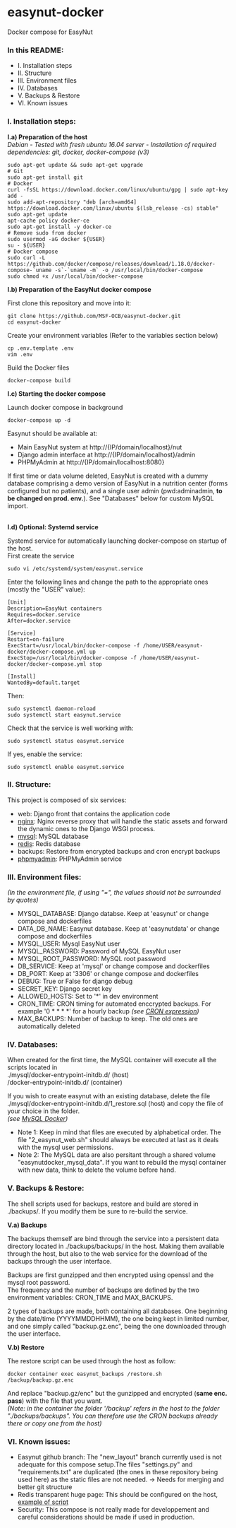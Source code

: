 # easynut-docker
Docker compose for EasyNut

<h3>In this README:</h3>
<ul>
<li>I. Installation steps</li>
<li>II. Structure</li>
<li>III. Environment files</li>
<li>IV. Databases</li>
<li>V. Backups & Restore</li>
<li>VI. Known issues</li>
</ul>

<h3>I. Installation steps:</h3>

<b>I.a) Preparation of the host</b>
<br/><i>Debian - Tested with fresh ubuntu 16.04 server - Installation of required dependencies: git, docker, docker-compose (v3)</i>
```
sudo apt-get update && sudo apt-get upgrade
# Git
sudo apt-get install git
# Docker
curl -fsSL https://download.docker.com/linux/ubuntu/gpg | sudo apt-key add -
sudo add-apt-repository "deb [arch=amd64] https://download.docker.com/linux/ubuntu $(lsb_release -cs) stable"
sudo apt-get update
apt-cache policy docker-ce
sudo apt-get install -y docker-ce
# Remove sudo from docker
sudo usermod -aG docker ${USER}
su - ${USER}
# Docker compose
sudo curl -L https://github.com/docker/compose/releases/download/1.18.0/docker-compose-`uname -s`-`uname -m` -o /usr/local/bin/docker-compose
sudo chmod +x /usr/local/bin/docker-compose
```

<b>I.b) Preparation of the EasyNut docker compose</b>

First clone this repository and move into it:
```
git clone https://github.com/MSF-OCB/easynut-docker.git
cd easynut-docker
```

Create your environment variables (Refer to the variables section below)
```
cp .env.template .env
vim .env
```

Build the Docker files
```
docker-compose build
```

<b>I.c) Starting the docker compose</b>

Launch docker compose in background
```
docker-compose up -d
```

Easynut should be available at: 
<ul>
<li>Main EasyNut system at http://{IP/domain/localhost}/nut</li>
<li>Django admin interface at http://{IP/domain/localhost}/admin</li>
<li>PHPMyAdmin at http://{IP/domain/localhost:8080}</li>
</ul>
If first time or data volume deleted, EasyNut is created with a dummy database comprising a demo version of EasyNut in a nutrition center (forms configured but no patients), and a single user admin (pwd:adminadmin, <b>to be changed on prod. env.</b>). See "Databases" below for custom MySQL import.

<br/><b>I.d) Optional: Systemd service</b>

Systemd service for automatically launching docker-compose on startup of the host.
<br/> First create the service
```
sudo vi /etc/systemd/system/easynut.service
```
Enter the following lines and change the path to the appropriate ones (mostly the "USER" value):
```
[Unit]
Description=EasyNut containers
Requires=docker.service
After=docker.service

[Service]
Restart=on-failure
ExecStart=/usr/local/bin/docker-compose -f /home/USER/easynut-docker/docker-compose.yml up
ExecStop=/usr/local/bin/docker-compose -f /home/USER/easynut-docker/docker-compose.yml stop

[Install]
WantedBy=default.target
```
Then:
```
sudo systemctl daemon-reload
sudo systemctl start easynut.service 
```
Check that the service is well working with:
```
sudo systemctl status easynut.service
```
If yes, enable the service:
```
sudo systemctl enable easynut.service
```

<h3>II. Structure:</h3>

This project is composed of six services:
<ul>
<li>web: Django front that contains the application code</li>
<li><a href="https://hub.docker.com/r/tutum/nginx/">nginx</a>: Nginx reverse proxy that will handle the static assets and forward the dynamic ones to the Django WSGI process.</li>
<li><a href="https://hub.docker.com/r/_/mysql/">mysql</a>: MySQL database</li>
<li><a href="https://hub.docker.com/_/redis/">redis</a>: Redis database</li>
<li>backups: Restore from encrypted backups and cron encrypt backups</li>
<li><a href="https://hub.docker.com/r/phpmyadmin/phpmyadmin/">phpmyadmin</a>: PHPMyAdmin service</li>
</ul>

<h3>III. Environment files:</h3>

<i>(In the environment file, if using "=", the values should not be surrounded by quotes)</i>
<ul>
<li>MYSQL_DATABASE: Django databse. Keep at 'easynut' or change compose and dockerfiles</li>
<li>DATA_DB_NAME: Easynut database. Keep at 'easynutdata' or change compose and dockerfiles</li>
<li>MYSQL_USER: Mysql EasyNut user</li>
<li>MYSQL_PASSWORD: Password of MySQL EasyNut user</li>
<li>MYSQL_ROOT_PASSWORD: MySQL root password</li>
<li>DB_SERVICE: Keep at 'mysql' or change compose and dockerfiles</li>
<li>DB_PORT: Keep at '3306' or change compose and dockerfiles</li>
<li>DEBUG: True or False for django debug</li>
<li>SECRET_KEY: Django secret key</li>
<li>ALLOWED_HOSTS: Set to '*' in dev environment</li>
<li>CRON_TIME: CRON timing for automated enccrypted backups. For example '0 * * * *' for a hourly backup <i>(see <a href="https://en.wikipedia.org/wiki/Cron#CRON_expression">CRON expression</a>)</i></li>
<li>MAX_BACKUPS: Number of backup to keep. The old ones are automatically deleted</li>
</ul>

<h3>IV. Databases:</h3>

When created for the first time, the MySQL container will execute all the scripts located in 
<br/>./mysql/docker-entrypoint-initdb.d/ (host)
<br/>/docker-entrypoint-initdb.d/ (container)

If you wish to create easynut with an existing database, delete the file ./mysql/docker-entrypoint-initdb.d/1_restore.sql (host) and copy the file of your choice in the folder. 
<br/><i>(see <a href="https://hub.docker.com/_/mysql/">MySQL Docker</a>)</i>
<ul>
<li>Note 1: Keep in mind that files are executed by alphabetical order. The file "2_easynut_web.sh" should always be executed at last as it deals with the mysql user permissions.</li>
<li>Note 2: The MySQL data are also persitant through a shared volume "easynutdocker_mysql_data". If you want to rebuild the mysql container with new data, think to delete the volume before hand.</li>
</ul>

<h3>V. Backups & Restore:</h3>

The shell scripts used for backups, restore and build are stored in ./backups/. If you modify them be sure to re-build the service.

<b>V.a) Backups</b>

The backups themself are bind through the service into a persistent data directory located in ./backups/backups/ in the host. Making them available through the host, but also to the web service for the download of the backups through the user interface.

Backups are first gunzipped and then encrypted using openssl and the mysql root password. 
<br/>The frequency and the number of backups are defined by the two environment variables: CRON_TIME and MAX_BACKUPS.

2 types of backups are made, both containing all databases. One beginning by the date/time (YYYYMMDDHHMM), the one being kept in limited number, and one simply called "backup.gz.enc", being the one downloaded through the user interface.

<b>V.b) Restore</b>

The restore script can be used through the host as follow:
```
docker container exec easynut_backups /restore.sh /backup/backup.gz.enc 
```
And replace "backup.gz/enc" but the gunzipped and encrypted (<b>same enc. pass</b>) with the file that you want. 
<br/><i>(Note: in the container the folder '/backup' refers in the host to the folder "./backups/backups". You can therefore use the CRON backups already there or copy one from the host)</i>

<h3>VI. Known issues:</h3>
<ul>
<li>Easynut github branch: The "new_layout" branch currently used is not adequate for this compose setup.The files "settings.py" and "requirements.txt" are duplicated (the ones in these repository being used here) as the static files are not needed. -> Needs for merging and better git structure</li>
<li>Redis transparent huge page: This should be configured on the host, <a href="https://docs.mongodb.com/master/tutorial/transparent-huge-pages/">example of script</a></li>
<li>Security: This compose is not really made for developpement and careful considerations should be made if used in production.</li>
</ul>
